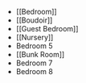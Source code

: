 - [[Bedroom]]
- [[Boudoir]]
- [[Guest Bedroom]]
- [[Nursery]]
- Bedroom 5
- [[Bunk Room]]
- Bedroom 7
- Bedroom 8